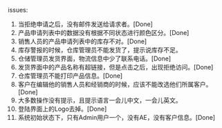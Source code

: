 issues:
1. 当拒绝申请之后，没有邮件发送给请求者。[Done]
2. 产品申请列表中的数据没有根据不同状态进行颜色区分。[Done]
3. 销售人员的产品申请列表中的库存不对。[Done]
4. 库存警报的时候，仓库管理员不能发货了，提示说库存不足。
5. 仓储管理员发货界面，物流信息中少了联系电话。[Done]
6. 发货界面中的产品名称有超链接，但是点击之后，出现拒绝访问。[Done]
7. 仓库管理员不能打印产品信息。[Done]
8. 客户在编辑他的销售人员和经销商的时候，应该不能改选他们所属客户。[Done]
9. 大多数操作没有提示，且提示语言一会儿中文，一会儿英文。
10. 登陆界面上的Logo去掉。[Done]
11. 系统初始状态下，只有Admin用户一个，没有AE，没有客户信息。[Done]
